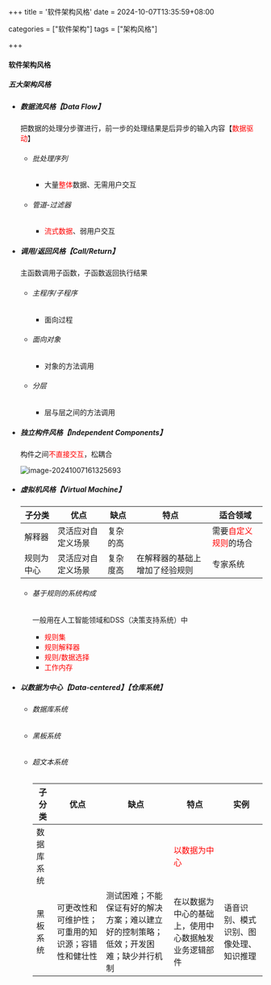 +++
title = '软件架构风格'
date = 2024-10-07T13:35:59+08:00

categories = ["软件架构"]
tags = ["架构风格"]

+++



#### 软件架构风格



##### 五大架构风格

- ##### 数据流风格【Data Flow】

  把数据的处理分步骤进行，前一步的处理结果是后异步的输入内容【<font color='red'>数据驱动</font>】

  - ###### 批处理序列

    - 大量<font color='red'>整体</font>数据、无需用户交互

  - ###### 管道-过滤器

    - <font color='red'>流式数据</font>、弱用户交互

- ##### 调用/返回风格【Call/Return】

  主函数调用子函数，子函数返回执行结果

  - ###### 主程序/子程序

    - 面向过程

  - ###### 面向对象

    - 对象的方法调用

  - ###### 分层

    - 层与层之间的方法调用

- ##### 独立构件风格【Independent Components】

  构件之间<font color='red'>不直接交互</font>，松耦合

  ![image-20241007161325693](https://filestore.lifepoem.fun/know/202410071613730.png)

- ##### 虚拟机风格【Virtual Machine】

  | 子分类     | 优点 | 缺点 | 特点 | 适合领域 |
  | ---------- | ---- | ---- | ---- | -------- |
  | 解释器     | 灵活应对自定义场景 | 复杂的高 |      | 需要<font color='red'>自定义规则</font>的场合 |
  | 规则为中心 | 灵活应对自定义场景 | 复杂度高 | 在解释器的基础上增加了经验规则 | 专家系统 |

  - ###### 基于规则的系统构成

    一般用在人工智能领域和DSS（决策支持系统）中

    - <font color='red'>规则集</font>
    - <font color='red'>规则解释器</font>
    - <font color='red'>规则/数据选择</font>
    - <font color='red'>工作内存</font>

- ##### 以数据为中心【Data-centered】【仓库系统】

  - ###### 数据库系统

  - ###### 黑板系统

  - ###### 超文本系统

    | 子分类     | 优点                                               | 缺点                                                         | 特点                                                 | 实例                                   |
    | ---------- | -------------------------------------------------- | ------------------------------------------------------------ | ---------------------------------------------------- | -------------------------------------- |
    | 数据库系统 |                                                    |                                                              | <font color='red'>以数据为中心</font>                |                                        |
    | 黑板系统   | 可更改性和可维护性；可重用的知识源；容错性和健壮性 | 测试困难；不能保证有好的解决方案；难以建立好的控制策略；低效；开发困难；缺少并行机制 | 在以数据为中心的基础上，使用中心数据触发业务逻辑部件 | 语音识别、模式识别、图像处理、知识推理 |

    

